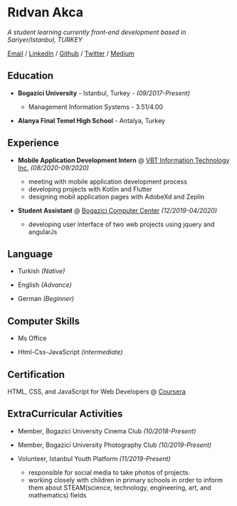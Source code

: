 # Rıdvan Akca

_A student learning currently front-end development based in Sariyer/Istanbul, TURKEY_

[Email](akca.ridvann@gmail.com) / [LinkedIn](https://www.linkedin.com/in/ridvanakca/) / [Github](https://github.com/ridvanakca) / [Twitter](https://twitter.com/ridvannakca) / [Medium](https://medium.com/@ridvanakca)


## Education

* **Bogazici University**   -  Istanbul, Turkey - _(09/2017-Present)_

  * Management Information Systems  -    3.51/4.00

* **Alanya Final Temel High School** - Antalya, Turkey

## Experience

* **Mobile Application Development Intern** @ [VBT Information Technology Inc.](https://www.vbt.com.tr/en) _(08/2020-09/2020)_
  
  * meeting with mobile application development process
  * developing projects with Kotlin and Flutter
  * designing mobil application pages with AdobeXd and Zeplin
  
  
  
* **Student Assistant** @ [Bogazici Computer Center](https://cc.boun.edu.tr/en) _(12/2019-04/2020)_
  
  * developing user interface of two web projects using jquery and angularJs

  
## Language

* Turkish _(Native)_

* English _(Advance)_

* German _(Beginner)_

## Computer Skills

* Ms Office

* Html-Css-JavaScript _(intermediate)_

## Certification

HTML, CSS, and JavaScript for Web Developers @ [Coursera](https://coursera.org/share/687418ee1b851f9bd0bca160f2a74a8f)

## ExtraCurricular Activities

* Member, Bogazici University Cinema Club _(10/2018-Present)_

* Member, Bogazici University Photography Club _(10/2019-Present)_

* Volunteer, Istanbul Youth Platform  _(11/2019-Present)_

  * responsible for social media to take photos of projects.
  * working closely with children in primary schools in order to inform them about STEAM(science, technology, engineering, art, and mathematics) fields

